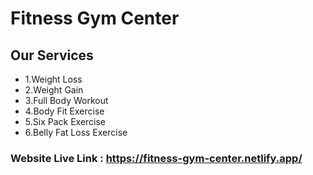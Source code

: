 # Fitness Gym Center

## Our Services

- 1.Weight Loss
- 2.Weight Gain
- 3.Full Body Workout
- 4.Body Fit Exercise
- 5.Six Pack Exercise
- 6.Belly Fat Loss Exercise

### Website Live Link : https://fitness-gym-center.netlify.app/
